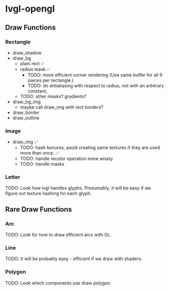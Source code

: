 # lvgl-opengl

## Draw Functions
### Rectangle
- draw_shadow 
- draw_bg
    * plain rect :white_check_mark:
    * radius mask :white_check_mark:
      * TODO: more efficient corner rendering (Use same buffer for all 9 pieces per rectangle.)
      * TODO: do antialiasing with respect to radius, not with an arbitrary constant,
    * TODO: other masks? gradients?
- draw_bg_img
    * maybe call draw_img with rect borders?
- draw_border
- draw_outline
### Image
- draw_img :white_check_mark:
  * TODO: hash textures, avoid creating same textures if they are used more than once. :white_check_mark:
  * TODO: handle recolor operation more wisely
  * TODO: handle masks
### Letter
TODO: Look how lvgl handles glyphs.
Presumably, it will be easy if we figure out texture hashing for each glyph.

## Rare Draw Functions 
### Arc
TODO: Look for how to draw efficient arcs with GL.
### Line
TODO: It will be probably easy - efficient if we draw with shaders.
### Polygon
TODO: Look which components use draw polygon.
